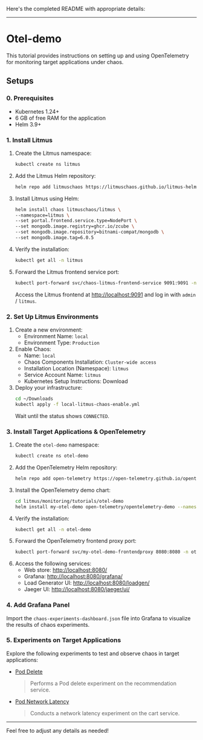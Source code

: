 Here's the completed README with appropriate details:

---

# Otel-demo

This tutorial provides instructions on setting up and using OpenTelemetry for monitoring target applications under chaos.

## Setups

### 0. Prerequisites
- Kubernetes 1.24+
- 6 GB of free RAM for the application
- Helm 3.9+

### 1. Install Litmus
1. Create the Litmus namespace:
   ```bash
   kubectl create ns litmus
   ```
2. Add the Litmus Helm repository:
   ```bash
   helm repo add litmuschaos https://litmuschaos.github.io/litmus-helm/
   ```
3. Install Litmus using Helm:
   ```bash
   helm install chaos litmuschaos/litmus \
   --namespace=litmus \
   --set portal.frontend.service.type=NodePort \
   --set mongodb.image.registry=ghcr.io/zcube \
   --set mongodb.image.repository=bitnami-compat/mongodb \
   --set mongodb.image.tag=6.0.5
   ```
4. Verify the installation:
   ```bash
   kubectl get all -n litmus
   ```
5. Forward the Litmus frontend service port:
   ```bash
   kubectl port-forward svc/chaos-litmus-frontend-service 9091:9091 -n litmus
   ```
   Access the Litmus frontend at [http://localhost:9091](http://localhost:9091) and log in with `admin` / `litmus`.

### 2. Set Up Litmus Environments
1. Create a new environment:
   - Environment Name: `local`
   - Environment Type: `Production`
2. Enable Chaos:
   - Name: `local`
   - Chaos Components Installation: `Cluster-wide access`
   - Installation Location (Namespace): `litmus`
   - Service Account Name: `litmus`
   - Kubernetes Setup Instructions: Download
3. Deploy your infrastructure:
   ```bash
   cd ~/Downloads
   kubectl apply -f local-litmus-chaos-enable.yml
   ```
   Wait until the status shows `CONNECTED`.

### 3. Install Target Applications & OpenTelemetry
1. Create the `otel-demo` namespace:
   ```bash
   kubectl create ns otel-demo
   ```
2. Add the OpenTelemetry Helm repository:
   ```bash
   helm repo add open-telemetry https://open-telemetry.github.io/opentelemetry-helm-charts
   ```
3. Install the OpenTelemetry demo chart:
   ```bash
   cd litmus/monitoring/tutorials/otel-demo
   helm install my-otel-demo open-telemetry/opentelemetry-demo --namespace otel-demo --values custom_otel_demo_values.yml
   ```
4. Verify the installation:
   ```bash
   kubectl get all -n otel-demo
   ```
5. Forward the OpenTelemetry frontend proxy port:
   ```bash
   kubectl port-forward svc/my-otel-demo-frontendproxy 8080:8080 -n otel-demo
   ```
6. Access the following services:
   - Web store: [http://localhost:8080/](http://localhost:8080/)
   - Grafana: [http://localhost:8080/grafana/](http://localhost:8080/grafana/)
   - Load Generator UI: [http://localhost:8080/loadgen/](http://localhost:8080/loadgen/)
   - Jaeger UI: [http://localhost:8080/jaeger/ui/](http://localhost:8080/jaeger/ui/)

### 4. Add Grafana Panel
Import the `chaos-experiments-dashboard.json` file into Grafana to visualize the results of chaos experiments.

### 5. Experiments on Target Applications
Explore the following experiments to test and observe chaos in target applications:

- [Pod Delete](https://github.com/litmuschaos/litmus/blob/master/monitoring/tutorials/otel-demo/recommendation-service)
  > Performs a Pod delete experiment on the recommendation service.

- [Pod Network Latency](https://github.com/litmuschaos/litmus/blob/master/monitoring/tutorials/otel-demo/cart-service)
  > Conducts a network latency experiment on the cart service.

---

Feel free to adjust any details as needed!